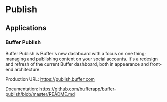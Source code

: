 # Publish

## Applications

### Buffer Publish

Buffer Publish is Buffer's new dashboard with a focus on one thing; managing and publishing content on your social accounts. It's a redesign and refresh of the current Buffer dashboard, both in appearance and front-end architecture.

Production URL: https://publish.buffer.com

Documentation: https://github.com/bufferapp/buffer-publish/blob/master/README.md
